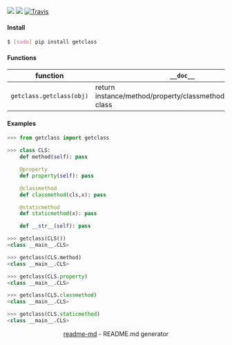 [![](https://img.shields.io/pypi/pyversions/getclass.svg?longCache=True)](https://pypi.org/pypi/getclass/)
[![](https://img.shields.io/pypi/v/getclass.svg?maxAge=3600)](https://pypi.org/pypi/getclass/)
[![Travis](https://api.travis-ci.org/looking-for-a-job/getclass.py.svg?branch=master)](https://travis-ci.org/looking-for-a-job/getclass.py/)

#### Install
```bash
$ [sudo] pip install getclass
```

#### Functions
function|`__doc__`
-|-
`getclass.getclass(obj)`|return instance/method/property/classmethod/staticmethod class

#### Examples
```python
>>> from getclass import getclass

>>> class CLS:
    def method(self): pass

    @property
    def property(self): pass

    @classmethod
    def classmethod(cls,x): pass

    @staticmethod
    def staticmethod(x): pass

    def __str__(self): pass

>>> getclass(CLS())
<class __main__.CLS>

>>> getclass(CLS.method)
<class __main__.CLS>

>>> getclass(CLS.property)
<class __main__.CLS>

>>> getclass(CLS.classmethod)
<class __main__.CLS>

>>> getclass(CLS.staticmethod)
<class __main__.CLS>
```

<p align="center"><a href="https://pypi.org/project/readme-md/">readme-md</a> - README.md generator</p>